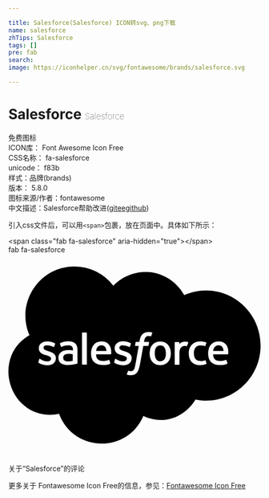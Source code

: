 ```yaml
---

title: Salesforce(Salesforce) ICON转svg、png下载
name: salesforce
zhTips: Salesforce
tags: []
pre: fab
search: 
image: https://iconhelper.cn/svg/fontawesome/brands/salesforce.svg

---
```


# Salesforce  <small style="font-size: 60%;font-weight: 100">Salesforce</small>


<div class="detail-page">
<p>
<span><span class="badge-success badge">免费图标</span> </span>
<br/>
<span>
ICON库：
<span class="badge-secondary badge">Font Awesome Icon Free</span> 
</span>
<br/>
<span>
CSS名称：
<span class="badge-secondary badge">fa-salesforce</span> 
</span>
<br/>
<span>
unicode：
<span class="badge-secondary badge">f83b</span> 
<copy-btn content='f83b' btn-title=""></copy-btn>
<copy-btn :content='String.fromCodePoint(parseInt("f83b", 16))' btn-title="复制U"></copy-btn>
</span><br/><span>样式：<span class="badge-light badge">品牌(brands)</span></span>
<br/>
<span>
版本：
<span class="badge-secondary badge">5.8.0</span> 
</span>
<br/>
<span>图标来源/作者：<span class="badge-light badge">fontawesome</span></span> 
<br/>
<span class="zh-detail">中文描述：<span class="badge-primary badge">Salesforce</span><span class="help-link"><span>帮助改进</span>(<a href="https://gitee.com/liuwave/icon-helper/edit/master/json/fontawesome/brands/salesforce.json" target="_blank" rel="noopener noreferrer">gitee</a><a href="https://github.com/liuwave/icon-helper/edit/master/json/fontawesome/brands/salesforce.json" target="_blank" rel="noopener noreferrer">github</a></span>)</span><br/>
</p>
</div>
<div class="alert alert-dark">
  <i class="fab fa-salesforce fa-xs"></i>
  <i class="fab fa-salesforce fa-sm"></i>
  <i class="fab fa-salesforce fa-lg"></i>
  <i class="fab fa-salesforce fa-2x"></i>
  <i class="fab fa-salesforce fa-3x"></i>
  <i class="fab fa-salesforce fa-5x"></i>
  <i class="fab fa-salesforce fa-7x"></i>
</div>
<div>
  <p>引入css文件后，可以用<code>&lt;span&gt;</code>包裹，放在页面中。具体如下所示：    
  </p>
  <div class="alert alert-primary" style="font-size: 14px">
    &lt;span class="fab fa-salesforce" aria-hidden="true"&gt;&lt;/span&gt;
    <copy-btn content='<span class="fab fa-salesforce" aria-hidden="true"></span>'></copy-btn>
  </div>
  <div class="alert alert-secondary">
    <i class="fab fa-salesforce"
    style="font-size: 24px"
    aria-hidden="true"></i> fab fa-salesforce
    <copy-btn content="fab fa-salesforce" btn-title="复制图标名称"></copy-btn>
  </div>
</div>
<div id="svg" class="svg-wrap">
<svg xmlns="http://www.w3.org/2000/svg" viewBox="0 0 640 512"><path d="M248.89 245.64h-26.35c.69-5.16 3.32-14.12 13.64-14.12 6.75 0 11.97 3.82 12.71 14.12zm136.66-13.88c-.47 0-14.11-1.77-14.11 20s13.63 20 14.11 20c13 0 14.11-13.54 14.11-20 0-21.76-13.66-20-14.11-20zm-243.22 23.76a8.63 8.63 0 0 0-3.29 7.29c0 4.78 2.08 6.05 3.29 7.05 4.7 3.7 15.07 2.12 20.93.95v-16.94c-5.32-1.07-16.73-1.96-20.93 1.65zM640 232c0 87.58-80 154.39-165.36 136.43-18.37 33-70.73 70.75-132.2 41.63-41.16 96.05-177.89 92.18-213.81-5.17C8.91 428.78-50.19 266.52 53.36 205.61 18.61 126.18 76 32 167.67 32a124.24 124.24 0 0 1 98.56 48.7c20.7-21.4 49.4-34.81 81.15-34.81 42.34 0 79 23.52 98.8 58.57C539 63.78 640 132.69 640 232zm-519.55 31.8c0-11.76-11.69-15.17-17.87-17.17-5.27-2.11-13.41-3.51-13.41-8.94 0-9.46 17-6.66 25.17-2.12 0 0 1.17.71 1.64-.47.24-.7 2.36-6.58 2.59-7.29a1.13 1.13 0 0 0-.7-1.41c-12.33-7.63-40.7-8.51-40.7 12.7 0 12.46 11.49 15.44 17.88 17.17 4.72 1.58 13.17 3 13.17 8.7 0 4-3.53 7.06-9.17 7.06a31.76 31.76 0 0 1-19-6.35c-.47-.23-1.42-.71-1.65.71l-2.4 7.47c-.47.94.23 1.18.23 1.41 1.75 1.4 10.3 6.59 22.82 6.59 13.17 0 21.4-7.06 21.4-18.11zm32-42.58c-10.13 0-18.66 3.17-21.4 5.18a1 1 0 0 0-.24 1.41l2.59 7.06a1 1 0 0 0 1.18.7c.65 0 6.8-4 16.93-4 4 0 7.06.71 9.18 2.36 3.6 2.8 3.06 8.29 3.06 10.58-4.79-.3-19.11-3.44-29.41 3.76a16.92 16.92 0 0 0-7.34 14.54c0 5.9 1.51 10.4 6.59 14.35 12.24 8.16 36.28 2 38.1 1.41 1.58-.32 3.53-.66 3.53-1.88v-33.88c.04-4.61.32-21.64-22.78-21.64zM199 200.24a1.11 1.11 0 0 0-1.18-1.18H188a1.11 1.11 0 0 0-1.17 1.18v79a1.11 1.11 0 0 0 1.17 1.18h9.88a1.11 1.11 0 0 0 1.18-1.18zm55.75 28.93c-2.1-2.31-6.79-7.53-17.65-7.53-3.51 0-14.16.23-20.7 8.94-6.35 7.63-6.58 18.11-6.58 21.41 0 3.12.15 14.26 7.06 21.17 2.64 2.91 9.06 8.23 22.81 8.23 10.82 0 16.47-2.35 18.58-3.76.47-.24.71-.71.24-1.88l-2.35-6.83a1.26 1.26 0 0 0-1.41-.7c-2.59.94-6.35 2.82-15.29 2.82-17.42 0-16.85-14.74-16.94-16.7h37.17a1.23 1.23 0 0 0 1.17-.94c-.29 0 2.07-14.7-6.09-24.23zm36.69 52.69c13.17 0 21.41-7.06 21.41-18.11 0-11.76-11.7-15.17-17.88-17.17-4.14-1.66-13.41-3.38-13.41-8.94 0-3.76 3.29-6.35 8.47-6.35a38.11 38.11 0 0 1 16.7 4.23s1.18.71 1.65-.47c.23-.7 2.35-6.58 2.58-7.29a1.13 1.13 0 0 0-.7-1.41c-7.91-4.9-16.74-4.94-20.23-4.94-12 0-20.46 7.29-20.46 17.64 0 12.46 11.48 15.44 17.87 17.17 6.11 2 13.17 3.26 13.17 8.7 0 4-3.52 7.06-9.17 7.06a31.8 31.8 0 0 1-19-6.35 1 1 0 0 0-1.65.71l-2.35 7.52c-.47.94.23 1.18.23 1.41 1.72 1.4 10.33 6.59 22.79 6.59zM357.09 224c0-.71-.24-1.18-1.18-1.18h-11.76c0-.14.94-8.94 4.47-12.47 4.16-4.15 11.76-1.64 12-1.64 1.17.47 1.41 0 1.64-.47l2.83-7.77c.7-.94 0-1.17-.24-1.41-5.09-2-17.35-2.87-24.46 4.24-5.48 5.48-7 13.92-8 19.52h-8.47a1.28 1.28 0 0 0-1.17 1.18l-1.42 7.76c0 .7.24 1.17 1.18 1.17h8.23c-8.51 47.9-8.75 50.21-10.35 55.52-1.08 3.62-3.29 6.9-5.88 7.76-.09 0-3.88 1.68-9.64-.24 0 0-.94-.47-1.41.71-.24.71-2.59 6.82-2.83 7.53s0 1.41.47 1.41c5.11 2 13 1.77 17.88 0 6.28-2.28 9.72-7.89 11.53-12.94 2.75-7.71 2.81-9.79 11.76-59.74h12.23a1.29 1.29 0 0 0 1.18-1.18zm53.39 16c-.56-1.68-5.1-18.11-25.17-18.11-15.25 0-23 10-25.16 18.11-1 3-3.18 14 0 23.52.09.3 4.41 18.12 25.16 18.12 14.95 0 22.9-9.61 25.17-18.12 3.21-9.61 1.01-20.52 0-23.52zm45.4-16.7c-5-1.65-16.62-1.9-22.11 5.41v-4.47a1.11 1.11 0 0 0-1.18-1.17h-9.4a1.11 1.11 0 0 0-1.18 1.17v55.28a1.12 1.12 0 0 0 1.18 1.18h9.64a1.12 1.12 0 0 0 1.18-1.18v-27.77c0-2.91.05-11.37 4.46-15.05 4.9-4.9 12-3.36 13.41-3.06a1.57 1.57 0 0 0 1.41-.94 74 74 0 0 0 3.06-8 1.16 1.16 0 0 0-.47-1.41zm46.81 54.1l-2.12-7.29c-.47-1.18-1.41-.71-1.41-.71-4.23 1.82-10.15 1.89-11.29 1.89-4.64 0-17.17-1.13-17.17-19.76 0-6.23 1.85-19.76 16.47-19.76a34.85 34.85 0 0 1 11.52 1.65s.94.47 1.18-.71c.94-2.59 1.64-4.47 2.59-7.53.23-.94-.47-1.17-.71-1.17-11.59-3.87-22.34-2.53-27.76 0-1.59.74-16.23 6.49-16.23 27.52 0 2.9-.58 30.11 28.94 30.11a44.45 44.45 0 0 0 15.52-2.83 1.3 1.3 0 0 0 .47-1.42zm53.87-39.52c-.8-3-5.37-16.23-22.35-16.23-16 0-23.52 10.11-25.64 18.59a38.58 38.58 0 0 0-1.65 11.76c0 25.87 18.84 29.4 29.88 29.4 10.82 0 16.46-2.35 18.58-3.76.47-.24.71-.71.24-1.88l-2.36-6.83a1.26 1.26 0 0 0-1.41-.7c-2.59.94-6.35 2.82-15.29 2.82-17.42 0-16.85-14.74-16.93-16.7h37.16a1.25 1.25 0 0 0 1.18-.94c-.24-.01.94-7.07-1.41-15.54zm-23.29-6.35c-10.33 0-13 9-13.64 14.12H546c-.88-11.92-7.62-14.13-12.73-14.13z"/></svg>
</div>
<detail full-name='fa-salesforce'></detail>

<Vssue title="关于“Salesforce”的评论" >关于“Salesforce”的评论</Vssue>
    
<div><p>更多关于  Fontawesome Icon Free的信息，参见：<a target="_blank" href="https://iconhelper.cn/fontawesome.html">Fontawesome Icon Free</a>
</p></div>
